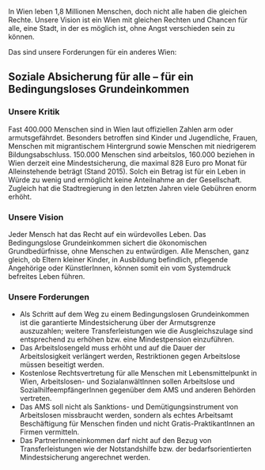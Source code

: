 In Wien leben 1,8 Millionen Menschen, doch nicht alle haben die gleichen
Rechte. Unsere Vision ist ein Wien mit gleichen Rechten und Chancen für
alle, eine Stadt, in der es möglich ist, ohne Angst verschieden sein zu
können.

Das sind unsere Forderungen für ein anderes Wien:

Soziale Absicherung für alle – für ein Bedingungsloses Grundeinkommen
---------------------------------------------------------------------

### Unsere Kritik

Fast 400.000 Menschen sind in Wien laut offiziellen Zahlen arm oder
armutsgefährdet. Besonders betroffen sind Kinder und Jugendliche,
Frauen, Menschen mit migrantischem Hintergrund sowie Menschen mit
niedrigerem Bildungsabschluss. 150.000 Menschen sind arbeitslos, 160.000
beziehen in Wien derzeit eine Mindestsicherung, die maximal 828 Euro pro
Monat für Alleinstehende beträgt (Stand 2015). Solch ein Betrag ist für
ein Leben in Würde zu wenig und ermöglicht keine Anteilnahme an der
Gesellschaft. Zugleich hat die Stadtregierung in den letzten Jahren
viele Gebühren enorm erhöht.

### Unsere Vision

Jeder Mensch hat das Recht auf ein würdevolles Leben. Das Bedingungslose
Grundeinkommen sichert die ökonomischen Grundbedürfnisse, ohne Menschen
zu entwürdigen. Alle Menschen, ganz gleich, ob Eltern kleiner Kinder, in
Ausbildung befindlich, pflegende Angehörige oder KünstlerInnen, können
somit ein vom Systemdruck befreites Leben führen.

### Unsere Forderungen

-   Als Schritt auf dem Weg zu einem Bedingungslosen Grundeinkommen ist
    die garantierte Mindestsicherung über der Armutsgrenze auszuzahlen;
    weitere Transferleistungen wie die Ausgleichszulage sind
    entsprechend zu erhöhen bzw. eine Mindestpension einzuführen.
-   Das Arbeitslosengeld muss erhöht und auf die Dauer der
    Arbeitslosigkeit verlängert werden, Restriktionen gegen Arbeitslose
    müssen beseitigt werden.
-   Kostenlose Rechtsvertretung für alle Menschen mit Lebensmittelpunkt
    in Wien, Arbeitslosen- und SozialanwältInnen sollen Arbeitslose und
    SozialhilfeempfängerInnen gegenüber dem AMS und anderen
    Behörden vertreten.
-   Das AMS soll nicht als Sanktions- und Demütigungsinstrument von
    Arbeitslosen missbraucht werden, sondern als echtes Arbeitsamt
    Beschäftigung für Menschen finden und nicht Gratis-PraktikantInnen
    an Firmen vermitteln.
-   Das PartnerInneneinkommen darf nicht auf den Bezug von
    Transferleistungen wie der Notstandshilfe bzw. der
    bedarfsorientierten Mindestsicherung angerechnet werden.

